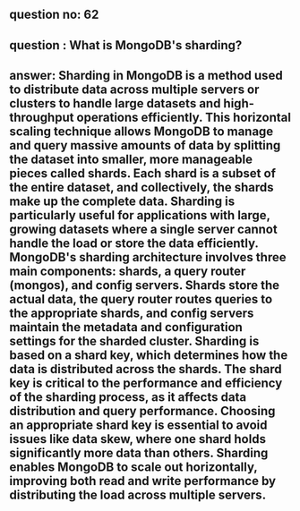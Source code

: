 
      
## question no: 62

## question : What is MongoDB's sharding?

## answer: Sharding in MongoDB is a method used to distribute data across multiple servers or clusters to handle large datasets and high-throughput operations efficiently. This horizontal scaling technique allows MongoDB to manage and query massive amounts of data by splitting the dataset into smaller, more manageable pieces called shards. Each shard is a subset of the entire dataset, and collectively, the shards make up the complete data. Sharding is particularly useful for applications with large, growing datasets where a single server cannot handle the load or store the data efficiently. MongoDB's sharding architecture involves three main components: shards, a query router (mongos), and config servers. Shards store the actual data, the query router routes queries to the appropriate shards, and config servers maintain the metadata and configuration settings for the sharded cluster. Sharding is based on a shard key, which determines how the data is distributed across the shards. The shard key is critical to the performance and efficiency of the sharding process, as it affects data distribution and query performance. Choosing an appropriate shard key is essential to avoid issues like data skew, where one shard holds significantly more data than others. Sharding enables MongoDB to scale out horizontally, improving both read and write performance by distributing the load across multiple servers.
      